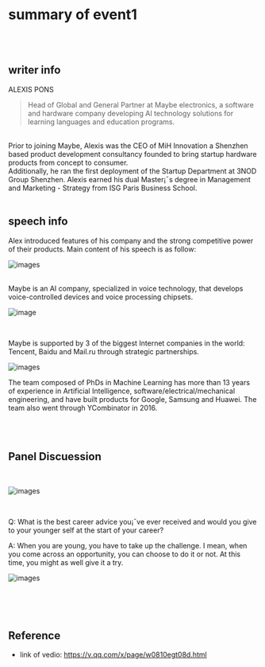 # summary of event1
</br>
</br>

## writer info 
ALEXIS PONS
> Head of Global and General Partner at Maybe electronics, a software and hardware company developing AI technology solutions for learning languages and education programs.
</br>
Prior to joining Maybe, Alexis was the CEO of MiH Innovation a Shenzhen based product development consultancy founded to bring startup hardware products from concept to consumer. 
</br>
Additionally, he ran the first deployment of the Startup Department at 3NOD Group Shenzhen. Alexis earned his dual Master¡¯s degree in Management and Marketing - Strategy from ISG Paris Business School.


</br>
</br>

## speech info
Alex introduced features of his company and the strong competitive power of their products. Main content of his speech is as follow:
</br>

![images](https://github.com/AndyBeHere/openFiestaTalk/blob/master/%E2%80%ABimages/event1/85def3773cffe889f302a3fb9939759.jpg)

</br>
Maybe is an AI company, specialized in voice technology, that develops voice-controlled devices and voice processing chipsets.
</br>

![image](https://github.com/AndyBeHere/openFiestaTalk/blob/master/%E2%80%ABimages/event1/9f178c31a60cd44c4662f9f8b686868.jpg)

</br>

Maybe is supported by 3 of the biggest Internet companies in the world: Tencent, Baidu and Mail.ru through strategic partnerships.
</br>

![images](https://github.com/AndyBeHere/openFiestaTalk/blob/master/%E2%80%ABimages/event1/85ecb2094a4c4083e2911774f4b134c.jpg)
</br>

The team composed of PhDs in Machine Learning has more than 13 years of experience in Artificial Intelligence, software/electrical/mechanical engineering, and have built products for Google, Samsung and Huawei. The team also went through YCombinator in 2016.


</br>
</br>


## Panel Discuession
</br>

![images](https://github.com/AndyBeHere/openFiestaTalk/blob/master/%E2%80%ABimages/event1/8be70cc559147a3374362801562b203.jpg)

</br>

Q: What is the best career advice you¡¯ve ever received and would you give to your younger self at the start of your career?
</br>

A: When you are young, you have to take up the challenge. I mean, when you come across an opportunity, you can choose to do it or not. At this time, you might as well give it a try.
</br>

![images](../images/event1/211279664cf4fdf0dbe42a1e11c7412.jpg)

</br>


</br>
</br>

## Reference
- link of vedio: https://v.qq.com/x/page/w0810egt08d.html

